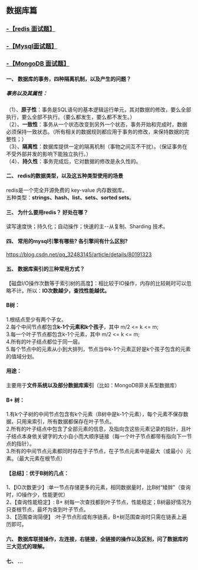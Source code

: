 ## 数据库篇
### **[-【redis 面试题】](https://github.com/Alacazar99/Python-/blob/master/%E6%95%B0%E6%8D%AE%E5%BA%93%E7%AF%87/Redies/README.md)**
###  **[-【Mysql面试题】](https://github.com/Alacazar99/Python-/blob/master/%E6%95%B0%E6%8D%AE%E5%BA%93%E7%AF%87/MySQL%E7%AF%87/README.md)**
###  **[-【MongoDB 面试题】](https://github.com/Alacazar99/Python-/blob/master/%E6%95%B0%E6%8D%AE%E5%BA%93%E7%AF%87/MongoDB/README.md)**

#### 一、	数据库的事务，四种隔离机制，以及产生的问题？
##### 事务以及其属性：<br>
（1）、**原子性**：事务是SQL语句的基本逻辑运行单元，其对数据的修改，要么全部执行，要么全部不执行。（要么都发生，要么都不发生。）<br>
（2）、**一致性**：事务从一个状态改变到另外一个状态，事务开始和完成时，数据必须保持一致状态。（所有相关的数据规则都应用于事务的修改，来保持数据的完整性；）<br>
（3）、**隔离性**：数据库提供一定的隔离机制（事物之间互不干扰）。（保证事务在不受外部并发的影响下能独立执行。）<br>
（4）、**持久性**：事务完成后，它对数据的修改是永久性的。<br>
#### 二、	redis的数据类型，以及这五种类型使用的场景
redis是一个完全开源免费的 key-value 内存数据库。<br>
五种类型：**strings、hash、list、sets、sorted sets**。<br>
#### 三、	为什么要用redis？ 好处在哪？
读写速度快；持久化；自动操作；快速的主--从复制、Sharding 技术。

#### 四、	常用的mysql引擎有哪些? 各引擎间有什么区别?
https://blog.csdn.net/qq_32483145/article/details/80191323
#### 五、	数据库索引的三种常用方式？
【磁盘I/O操作次数等于索引树的高度】：相比较于IO操作，内存的比较耗时可以忽略不计。所以：**IO次数越少，查找性能越优。**
#### B树：
1.根结点至少有两个子女。<br>
2.每个中间节点都包含**k-1个元素和k个孩子**，其中 m/2 <= k <= m;<br>
3.每一个叶子节点都包含k-1个元素，其中 m/2 <= k <= m;<br>
4.所有的叶子结点都位于同一层。<br>
5.每个节点中的元素从小到大排列，节点当中k-1个元素正好是k个孩子包含的元素的值域分划。<br>
#### 用途：
主要用于**文件系统以及部分数据库索引**（比如：MongoDB菲关系型数据库）
#### B+ 树：
1.有k个子树的中间节点包含有k个元素（B树中是k-1个元素），每个元素不保存数据，只用来索引，所有数据都保存在叶子节点。<br>
2.所有的叶子结点中包含了全部元素的信息，及指向含这些元素记录的指针，且叶子结点本身依关键字的大小自小而大顺序链接（每一个叶子节点都带有指向下一节点的指针）。<br>
3.所有的中间节点元素都同时存在于子节点，在子节点元素中是最大（或最小）元素。（最大元素在根节点）<br>
#### 【总结】：优于B树的几点：
1、【IO次数更少】:单一节点存储更多的元素，相同数据量时，比B树“矮胖”（查询时，IO操作少，性能更优）<br>
2、【查询性能稳定】: B+ 树每一次查找都到叶子节点，性能稳定；B树最好情况为只查根节点，最坏为查到叶子节点。<br>
3、【范围查询简便】 :叶子节点形成有序链表，B+树范围查询时只需在链表上遍历即可。<br>
	
#### 六、	数据库联接操作，左连接，右链接，全链接的操作以及区别，问了数据库的三大范式的理解。
#### 七、	…
